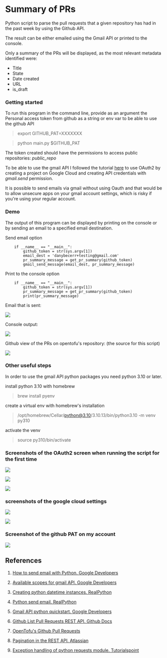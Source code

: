 # Summary of PRs

Python script to parse the pull requests that a given repository has had in the past week by using the Github API.

The result can be either emailed using the Gmail API or printed to the console.

Only a summary of the PRs will be displayed, as the most relevant metadata identified were:

- Title
- State
- Date created
- URL
- is_draft


### Getting started

To run this program in the command line, provide as an argument the Personal access token from github as a string or env var to be able to use the github API

> export GITHUB_PAT=XXXXXXX

> python main.py $GITHUB_PAT

The token created should have the permissions to access public repositories: *public_repo* 

To be able to use the gmail API I followed the tutorial [here](https://developers.google.com/gmail/api/quickstart/python?hl=en) to use OAuth2 by creating a project on Google Cloud and creating API credentials with *gmail.send* permission.

It is possible to send emails via gmail without using Oauth and that would be to allow unsecure apps on your gmail account settings, which is risky if you're using your regular account.


### Demo

The output of this program can be displayed by printing on the console or by sending an email to a specified email destination.

Send email option

        if __name__ == "__main__":
            github_token = str(sys.argv[1])
            email_dest = 'danybecerr+testing@gmail.com'
            pr_summary_message = get_pr_summary(github_token)
            gmail_send_message(email_dest, pr_summary_message)

Print to the console option

        if __name__ == "__main__":
            github_token = str(sys.argv[1])
            pr_summary_message = get_pr_summary(github_token)
            print(pr_summary_message)

Email that is sent:

![](img/email_demo.jpg)

Console output:

![](img/console_output.jpg)

Github view of the PRs on opentofu's repository: (the source for this script)

![](img/github_prs.png)
        

### Other useful steps

In order to use the gmail API python packages you need python 3.10 or later.

install python 3.10 with homebrew 
> brew install pyenv

create a virtual env with homebrew's installation
> /opt/homebrew/Cellar/python@3.10/3.10.13/bin/python3.10 -m venv py310

activate the venv
> source py310/bin/activate

### Screenshots of the OAuth2 screen when running the script for the first time

![](img/oauth_1.jpg)

![](img/oauth_2.jpg)

![](img/oauth_3.jpg)


### screenshots of the google cloud settings

![](img/google_cloud.jpg)

![](img/gmail_api_gcloud.png)


### Screenshot of the github PAT on my account

![](img/github_pat.png)

## References

1. [How to send email with Python. Google Developers](https://developers.google.com/gmail/api/guides/sending?hl=es-419#python)

2. [Available scopes for gmail API. Google Developers](https://developers.google.com/gmail/api/auth/scopes?hl=es-419)

3. [Creating python datetime instances. RealPython](https://realpython.com/python-datetime/#creating-python-datetime-instances)

4. [Python send email. RealPython](https://realpython.com/python-send-email/)

5. [Gmail API python quickstart. Google Developers](https://developers.google.com/gmail/api/quickstart/python?hl=en)

6. [Github List Pull Requests REST API. Github Docs](https://docs.github.com/en/rest/pulls/pulls?apiVersion=2022-11-28#list-pull-requests)

7. [OpenTofu's Github Pull Requests](https://github.com/opentofu/opentofu/pulls)

8. [Pagination in the REST API. Atlassian](https://developer.atlassian.com/server/confluence/pagination-in-the-rest-api/)

9. [Exception handling of python requests module. Tutorialspoint](https://www.tutorialspoint.com/exception-handling-of-python-requests-module)